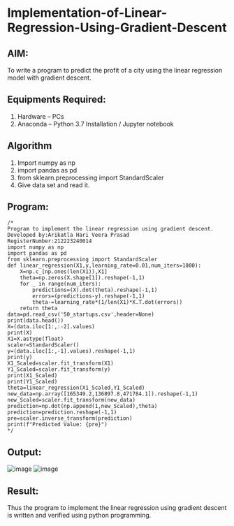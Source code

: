 # Implementation-of-Linear-Regression-Using-Gradient-Descent

## AIM:
To write a program to predict the profit of a city using the linear regression model with gradient descent.

## Equipments Required:
1. Hardware – PCs
2. Anaconda – Python 3.7 Installation / Jupyter notebook

## Algorithm
1. Import numpy as np
2. import pandas as pd
3. from sklearn.preprocessing import StandardScaler
4. Give data set and read it.

## Program:
```
/*
Program to implement the linear regression using gradient descent.
Developed by:Arikatla Hari Veera Prasad
RegisterNumber:212223240014
import numpy as np
import pandas as pd
from sklearn.preprocessing import StandardScaler
def linear_regression(X1,y,learning_rate=0.01,num_iters=1000):
    X=np.c_[np.ones(len(X1)),X1]
    theta=np.zeros(X.shape[1]).reshape(-1,1)
    for _ in range(num_iters):
        predictions=(X).dot(theta).reshape(-1,1)
        errors=(predictions-y).reshape(-1,1)
        theta-=learning_rate*(1/len(X1)*X.T.dot(errors))
    return theta
data=pd.read_csv('50_startups.csv',header=None)
print(data.head())
X=(data.iloc[1:,:-2].values)
print(X)
X1=X.astype(float)
scaler=StandardScaler()
y=(data.iloc[1:,-1].values).reshape(-1,1)
print(y)
X1_Scaled=scaler.fit_transform(X1)
Y1_Scaled=scaler.fit_transform(y)
print(X1_Scaled)
print(Y1_Scaled)
theta=linear_regression(X1_Scaled,Y1_Scaled)
new_data=np.array([165349.2,136897.8,471784.1]).reshape(-1,1)
new_Scaled=scaler.fit_transform(new_data)
prediction=np.dot(np.append(1,new_Scaled),theta)
prediction=prediction.reshape(-1,1)
pre=scaler.inverse_transform(prediction)
print(f"Predicted Value: {pre}") 
*/
```

## Output:
![image](https://github.com/Hariveeraprasad-2006/Implementation-of-Linear-Regression-Using-Gradient-Descent/assets/145049988/bbdc2cca-f003-4e42-bb7d-df7b8f3e0307)
![image](https://github.com/Hariveeraprasad-2006/Implementation-of-Linear-Regression-Using-Gradient-Descent/assets/145049988/84c08fc8-3745-41f6-b244-d74480744a65)

## Result:
Thus the program to implement the linear regression using gradient descent is written and verified using python programming.

